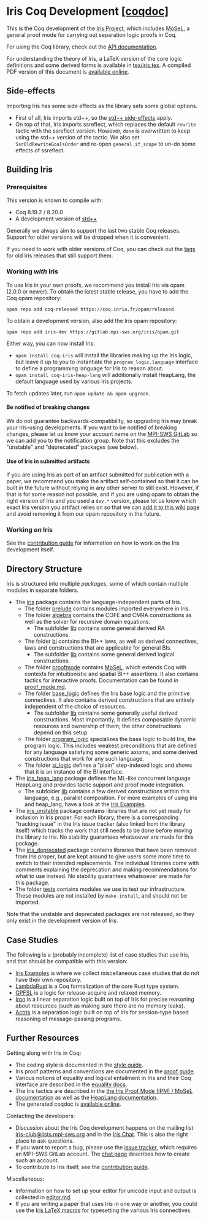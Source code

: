 # Iris Coq Development [[coqdoc]](https://plv.mpi-sws.org/coqdoc/iris/)

This is the Coq development of the [Iris Project](http://iris-project.org),
which includes [MoSeL](http://iris-project.org/mosel/), a general proof mode
for carrying out separation logic proofs in Coq.

For using the Coq library, check out the
[API documentation](https://plv.mpi-sws.org/coqdoc/iris/).

For understanding the theory of Iris, a LaTeX version of the core logic
definitions and some derived forms is available in
[tex/iris.tex](tex/iris.tex).  A compiled PDF version of this document is
[available online](http://plv.mpi-sws.org/iris/appendix-3.4.pdf).

## Side-effects

Importing Iris has some side effects as the library sets some global options.

* First of all, Iris imports std++, so the
  [std++ side-effects](https://gitlab.mpi-sws.org/iris/stdpp/#side-effects)
  apply.
* On top of that, Iris imports ssreflect, which replaces the default `rewrite`
  tactic with the ssreflect version. However, `done` is overwritten to keep
  using the std++ version of the tactic.  We also set `SsrOldRewriteGoalsOrder`
  and re-open `general_if_scope` to un-do some effects of ssreflect.

## Building Iris

### Prerequisites

This version is known to compile with:

 - Coq 8.19.2 / 8.20.0
 - A development version of [std++](https://gitlab.mpi-sws.org/iris/stdpp)

Generally we always aim to support the last two stable Coq releases. Support for
older versions will be dropped when it is convenient.

If you need to work with older versions of Coq, you can check out the
[tags](https://gitlab.mpi-sws.org/iris/iris/-/tags) for old Iris releases that
still support them.

### Working *with* Iris

To use Iris in your own proofs, we recommend you install Iris via opam (2.0.0 or
newer).  To obtain the latest stable release, you have to add the Coq opam
repository:

    opam repo add coq-released https://coq.inria.fr/opam/released

To obtain a development version, also add the Iris opam repository:

    opam repo add iris-dev https://gitlab.mpi-sws.org/iris/opam.git

Either way, you can now install Iris:
- `opam install coq-iris` will install the libraries making up the Iris logic,
  but leave it up to you to instantiate the `program_logic.language` interface
  to define a programming language for Iris to reason about.
- `opam install coq-iris-heap-lang` will additionally install HeapLang, the
  default language used by various Iris projects.

To fetch updates later, run `opam update && opam upgrade`.

#### Be notified of breaking changes

We do not guarantee backwards-compatibility, so upgrading Iris may break your
Iris-using developments.  If you want to be notified of breaking changes, please
let us know your account name on the
[MPI-SWS GitLab](https://gitlab.mpi-sws.org/) so we can add you to the
notification group.  Note that this excludes the "unstable" and "deprecated"
packages (see below).

#### Use of Iris in submitted artifacts

If you are using Iris as part of an artifact submitted for publication with a
paper, we recommend you make the artifact self-contained so that it can be built
in the future without relying in any other server to still exist. However, if
that is for some reason not possible, and if you are using opam to obtain the
right version of Iris and you used a `dev.*` version, please let us know which
exact Iris version you artifact relies on so that we can
[add it to this wiki page](https://gitlab.mpi-sws.org/iris/iris/-/wikis/Pinned-Iris-package-versions)
and avoid removing it from our opam repository in the future.

### Working *on* Iris

See the [contribution guide](CONTRIBUTING.md) for information on how to work on
the Iris development itself.

## Directory Structure

Iris is structured into multiple *packages*, some of which contain multiple
modules in separate folders.

* The [iris](iris) package contains the language-independent parts of Iris.
  + The folder [prelude](iris/prelude) contains modules imported everywhere in
    Iris.
  + The folder [algebra](iris/algebra) contains the COFE and CMRA
    constructions as well as the solver for recursive domain equations.
    - The subfolder [lib](iris/algebra/lib) contains some general derived RA
      constructions.
  + The folder [bi](iris/bi) contains the BI++ laws, as well as derived
    connectives, laws and constructions that are applicable for general BIs.
    - The subfolder [lib](iris/bi/lib) contains some general derived logical
      constructions.
  + The folder [proofmode](iris/proofmode) contains
    [MoSeL](http://iris-project.org/mosel/), which extends Coq with contexts for
    intuitionistic and spatial BI++ assertions. It also contains tactics for
    interactive proofs. Documentation can be found in
    [proof_mode.md](docs/proof_mode.md).
  + The folder [base_logic](iris/base_logic) defines the Iris base logic and
    the primitive connectives.  It also contains derived constructions that are
    entirely independent of the choice of resources.
    - The subfolder [lib](iris/base_logic/lib) contains some generally useful
      derived constructions.  Most importantly, it defines composable
      dynamic resources and ownership of them; the other constructions depend
      on this setup.
  + The folder [program_logic](iris/program_logic) specializes the base logic
    to build Iris, the program logic.   This includes weakest preconditions that
    are defined for any language satisfying some generic axioms, and some derived
    constructions that work for any such language.
  + The folder [si_logic](iris/si_logic) defines a "plain" step-indexed logic
    and shows that it is an instance of the BI interface.
* The [iris_heap_lang](iris_heap_lang) package defines the ML-like concurrent
  language HeapLang and provides tactic support and proof mode integration.
  + The subfolder [lib](iris_heap_lang/lib) contains a few derived
    constructions within this language, e.g., parallel composition.
    For more examples of using Iris and heap_lang, have a look at the
    [Iris Examples](https://gitlab.mpi-sws.org/iris/examples).
* The [iris_unstable](iris_unstable) package contains libraries that are not yet
  ready for inclusion in Iris proper. For each library, there is a corresponding
  "tracking issue" in the Iris issue tracker (also linked from the library
  itself) which tracks the work that still needs to be done before moving the
  library to Iris. No stability guarantees whatsoever are made for this package.
* The [iris_deprecated](iris_deprecated) package contains libraries that have been
  removed from Iris proper, but are kept around to give users some more time to
  switch to their intended replacements. The individual libraries come with comments
  explaining the deprecation and making recommendations for what to use
  instead. No stability guarantees whatsoever are made for this package.
* The folder [tests](tests) contains modules we use to test our
  infrastructure. These modules are not installed by `make install`, and should
  not be imported.

Note that the unstable and deprecated packages are not released, so they only
exist in the development version of Iris.

## Case Studies

The following is a (probably incomplete) list of case studies that use Iris, and
that should be compatible with this version:

* [Iris Examples](https://gitlab.mpi-sws.org/iris/examples) is where we
  collect miscellaneous case studies that do not have their own repository.
* [LambdaRust](https://gitlab.mpi-sws.org/iris/lambda-rust) is a Coq
  formalization of the core Rust type system.
* [GPFSL](https://gitlab.mpi-sws.org/iris/gpfsl) is a logic for release-acquire
  and relaxed memory.
* [Iron](https://gitlab.mpi-sws.org/iris/iron) is a linear separation logic
  built on top of Iris for precise reasoning about resources (such as making
  sure there are no memory leaks).
* [Actris](https://gitlab.mpi-sws.org/iris/actris) is a separation logic
  built on top of Iris for session-type based reasoning of message-passing
  programs.

## Further Resources

Getting along with Iris in Coq:

* The coding style is documented in the [style guide](docs/style_guide.md).
* Iris proof patterns and conventions are documented in the
  [proof guide](docs/proof_guide.md).
* Various notions of equality and logical entailment in Iris and their Coq
  interface are described in the
  [equality docs](docs/equalities_and_entailments.md).
* The Iris tactics are described in the
  [the Iris Proof Mode (IPM) / MoSeL documentation](docs/proof_mode.md) as well as the
  [HeapLang documentation](docs/heap_lang.md).
* The generated coqdoc is [available online](https://plv.mpi-sws.org/coqdoc/iris/).

Contacting the developers:

* Discussion about the Iris Coq development happens on the mailing list
  [iris-club@lists.mpi-sws.org](https://lists.mpi-sws.org/listinfo/iris-club)
  and in the [Iris Chat](https://iris-project.org/chat.html).  This is also the
  right place to ask questions.
* If you want to report a bug, please use the
  [issue tracker](https://gitlab.mpi-sws.org/iris/iris/issues), which requires
  an MPI-SWS GitLab account. The [chat page](https://iris-project.org/chat.html)
  describes how to create such an account.
* To contribute to Iris itself, see the [contribution guide](CONTRIBUTING.md).

Miscellaneous:

* Information on how to set up your editor for unicode input and output is
  collected in [editor.md](docs/editor.md).
* If you are writing a paper that uses Iris in one way or another, you could use
  the [Iris LaTeX macros](tex/iris.sty) for typesetting the various Iris
  connectives.
